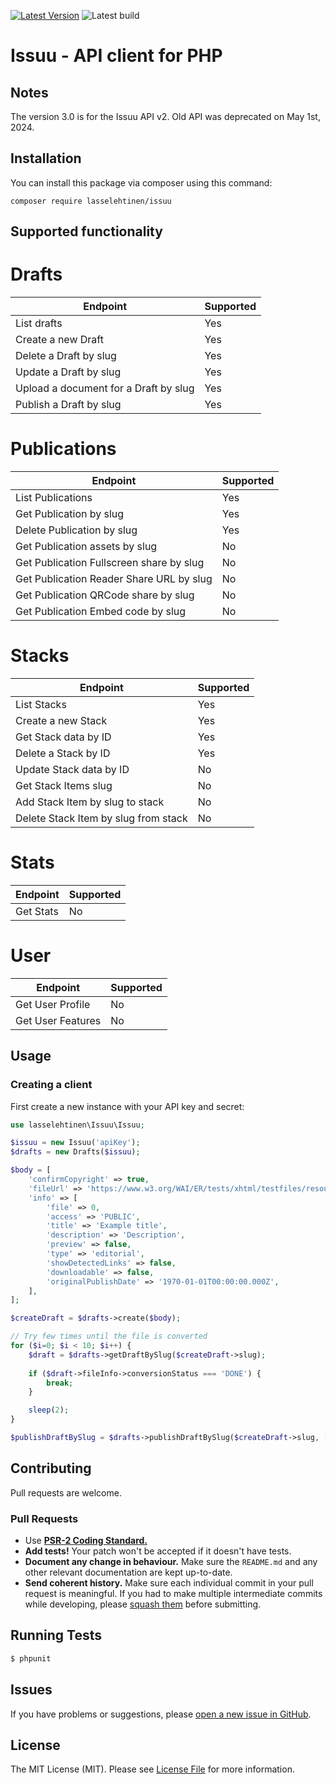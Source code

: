 [![Latest Version](https://img.shields.io/packagist/v/lasselehtinen/issuu.svg)](https://github.com/lasselehtinen/issuu/releases)
![Latest build](https://github.com/lasselehtinen/issuu/actions/workflows/run-tests.yml/badge.svg)

# Issuu - API client for PHP

## Notes

The version 3.0 is for the Issuu API v2. Old API was deprecated on May 1st, 2024.

## Installation
You can install this package via composer using this command:
```shell
composer require lasselehtinen/issuu
```
## Supported functionality
# Drafts
| Endpoint                               | Supported |
|----------------------------------------|-----------|
| List drafts                            | Yes       |
| Create a new Draft                     | Yes       |
| Delete a Draft by slug                 | Yes       |
| Update a Draft by slug                 | Yes       |
| Upload a document for a Draft by slug  | Yes       |
| Publish a Draft by slug                | Yes       |

# Publications
| Endpoint                                 | Supported |
|------------------------------------------|-----------|
| List Publications                        | Yes       |
| Get Publication by slug                  | Yes       |
| Delete Publication by slug               | Yes       |
| Get Publication assets by slug           | No        |
| Get Publication Fullscreen share by slug | No        |
| Get Publication Reader Share URL by slug | No        |
| Get Publication QRCode share by slug     | No        |
| Get Publication Embed code by slug       | No        |

# Stacks
| Endpoint                              | Supported |
|---------------------------------------|-----------|
| List Stacks                           | Yes       |
| Create a new Stack                    | Yes       |
| Get Stack data by ID                  | Yes       |
| Delete a Stack by ID                  | Yes       |
| Update Stack data by ID               | No        |
| Get Stack Items slug                  | No        |
| Add Stack Item by slug to stack       | No        |
| Delete Stack Item by slug from stack  | No        |

# Stats
| Endpoint                              | Supported |
|---------------------------------------|-----------|
| Get Stats                             | No        |

# User
| Endpoint                              | Supported |
|---------------------------------------|-----------|
| Get User Profile                      | No        |
| Get User Features                     | No        |

## Usage
### Creating a client
First create a new instance with your API key and secret:
```php
use lasselehtinen\Issuu\Issuu;

$issuu = new Issuu('apiKey');
$drafts = new Drafts($issuu);

$body = [
    'confirmCopyright' => true,
    'fileUrl' => 'https://www.w3.org/WAI/ER/tests/xhtml/testfiles/resources/pdf/dummy.pdf',
    'info' => [
        'file' => 0,
        'access' => 'PUBLIC',
        'title' => 'Example title',
        'description' => 'Description',
        'preview' => false,
        'type' => 'editorial',
        'showDetectedLinks' => false,
        'downloadable' => false,
        'originalPublishDate' => '1970-01-01T00:00:00.000Z',
    ],
];

$createDraft = $drafts->create($body);

// Try few times until the file is converted
for ($i=0; $i < 10; $i++) {
    $draft = $drafts->getDraftBySlug($createDraft->slug);
    
    if ($draft->fileInfo->conversionStatus === 'DONE') {
        break;
    }

    sleep(2);
}

$publishDraftBySlug = $drafts->publishDraftBySlug($createDraft->slug, ['desiredName' => 'foobar']);

```

## Contributing

Pull requests are welcome. 
### Pull Requests

- Use **[PSR-2 Coding Standard.](https://github.com/php-fig/fig-standards/blob/master/accepted/PSR-2-coding-style-guide.md)** 
- **Add tests!** Your patch won't be accepted if it doesn't have tests.
- **Document any change in behaviour.** Make sure the `README.md` and any other relevant documentation are kept up-to-date.
- **Send coherent history.** Make sure each individual commit in your pull request is meaningful. If you had to make multiple intermediate commits while developing, please [squash them](http://www.git-scm.com/book/en/v2/Git-Tools-Rewriting-History#Changing-Multiple-Commit-Messages) before submitting.

## Running Tests

```bash
$ phpunit
```

## Issues

If you have problems or suggestions, please [open a new issue in GitHub](https://github.com/lasselehtinen/issuu/issues). 

## License

The MIT License (MIT). Please see [License File](LICENSE.md) for more information.

